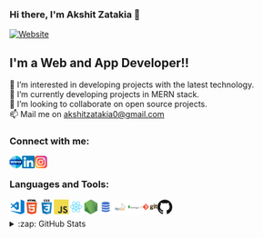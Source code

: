 ### Hi there, I'm Akshit Zatakia  👋

[![Website](https://img.shields.io/badge/-akshit--zatakia.github.io-red)](https://akshit-zatakia.github.io)

## I'm a Web and App Developer!!

 👀 I’m interested in developing projects with the latest technology.<br>
 🌱 I’m currently developing projects in MERN stack.<br>
 💞️ I’m looking to collaborate on open source projects.<br>
 📫 Mail me on akshitzatakia0@gmail.com <br> 


### Connect with me:

[<img align="left" alt="" width="22px" src="https://github.com/Akshit-Zatakia/Akshit-Zatakia/blob/main/assests/website.svg" />][website]
[<img align="left" alt="" width="22px" src="https://github.com/Akshit-Zatakia/Akshit-Zatakia/blob/main/assests/linkedin.svg" />][linkedin]
[<img align="left" alt="" width="22px" src="https://github.com/Akshit-Zatakia/Akshit-Zatakia/blob/main/assests/instagram.svg" />][instagram]

<br />

### Languages and Tools:

[<img align="left" alt="Visual Studio Code" width="26px" src="https://raw.githubusercontent.com/github/explore/80688e429a7d4ef2fca1e82350fe8e3517d3494d/topics/visual-studio-code/visual-studio-code.png" />][website]
[<img align="left" alt="HTML5" width="26px" src="https://raw.githubusercontent.com/github/explore/80688e429a7d4ef2fca1e82350fe8e3517d3494d/topics/html/html.png" />][website]
[<img align="left" alt="CSS3" width="26px" src="https://raw.githubusercontent.com/github/explore/80688e429a7d4ef2fca1e82350fe8e3517d3494d/topics/css/css.png" />][website]
[<img align="left" alt="JavaScript" width="26px" src="https://raw.githubusercontent.com/github/explore/80688e429a7d4ef2fca1e82350fe8e3517d3494d/topics/javascript/javascript.png" />][website]
[<img align="left" alt="React" width="26px" src="https://raw.githubusercontent.com/github/explore/80688e429a7d4ef2fca1e82350fe8e3517d3494d/topics/react/react.png" />][website]
[<img align="left" alt="Node.js" width="26px" src="https://raw.githubusercontent.com/github/explore/80688e429a7d4ef2fca1e82350fe8e3517d3494d/topics/nodejs/nodejs.png" />][website]
[<img align="left" alt="SQL" width="26px" src="https://raw.githubusercontent.com/github/explore/80688e429a7d4ef2fca1e82350fe8e3517d3494d/topics/sql/sql.png" />][website]
[<img align="left" alt="MySQL" width="26px" src="https://raw.githubusercontent.com/github/explore/80688e429a7d4ef2fca1e82350fe8e3517d3494d/topics/mysql/mysql.png" />][website]
[<img align="left" alt="MongoDB" width="26px" src="https://raw.githubusercontent.com/github/explore/80688e429a7d4ef2fca1e82350fe8e3517d3494d/topics/mongodb/mongodb.png" />][website]
[<img align="left" alt="Git" width="26px" src="https://raw.githubusercontent.com/github/explore/80688e429a7d4ef2fca1e82350fe8e3517d3494d/topics/git/git.png" />][website]
[<img align="left" alt="GitHub" width="26px" src="https://raw.githubusercontent.com/github/explore/78df643247d429f6cc873026c0622819ad797942/topics/github/github.png" />][website]

<br />
<br />


<details>
  <summary>:zap: GitHub Stats</summary>

  <img align="left" alt="Akshit GitHub Stats" src="https://github-readme-stats-codestackr.vercel.app/api?username=Akshit-Zatakia&show_icons=true&hide_border=true" />

</details>

[website]: https://akshit-zatakia.github.io/
[instagram]: https://www.instagram.com/invites/contact/?i=1hwg8aeuwom9f&utm_content=kw0asmz
[linkedin]: https://www.linkedin.com/in/akshit-zatakia-7504631b2/
